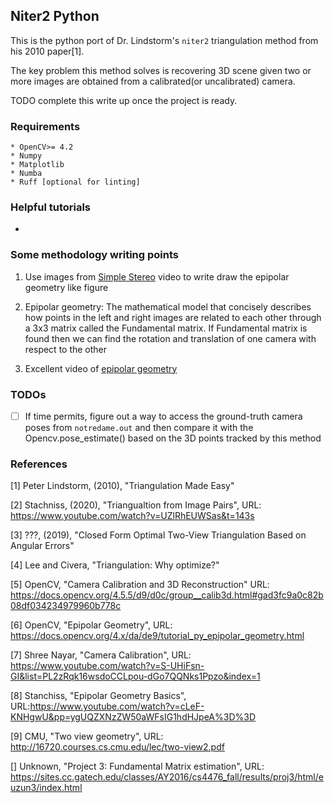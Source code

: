 ## Niter2 Python

This is the python port of Dr. Lindstorm's ```niter2``` triangulation method from his 2010 paper[1]. 

The key problem this method solves is recovering 3D scene given two or more images are obtained from a calibrated(or uncalibrated) camera.

TODO complete this write up once the project is ready.

### Requirements
    * OpenCV>= 4.2
    * Numpy
    * Matplotlib
    * Numba
    * Ruff [optional for linting]

### Helpful tutorials
* 

### Some methodology writing points

1. Use images from [Simple Stereo](https://www.youtube.com/watch?v=hUVyDabn1Mg&list=PL2zRqk16wsdoCCLpou-dGo7QQNks1Ppzo&index=5) video to write draw the epipolar geometry like figure

2. Epipolar geometry: The mathematical model that concisely describes how points in the left and right images are related to each other through a 3x3 matrix called the Fundamental matrix. If Fundamental matrix is found then we can find the rotation and translation of one camera with respect to the other

3. Excellent video of [epipolar geometry](https://www.youtube.com/watch?v=6kpBqfgSPRc&list=PL2zRqk16wsdoCCLpou-dGo7QQNks1Ppzo&index=8)

### TODOs

- [ ] If time permits, figure out a way to access the ground-truth camera poses from ```notredame.out``` and then compare it with the Opencv.pose_estimate() based on the 3D points tracked by this method 


### References
[1] Peter Lindstorm, (2010), "Triangulation Made Easy"

[2] Stachniss, (2020), "Triangualtion from Image Pairs", URL: https://www.youtube.com/watch?v=UZlRhEUWSas&t=143s

[3] ???, (2019), "Closed Form Optimal Two-View Triangulation Based on Angular Errors"

[4] Lee and Civera, "Triangulation: Why optimize?"

[5] OpenCV, "Camera Calibration and 3D Reconstruction" URL: https://docs.opencv.org/4.5.5/d9/d0c/group__calib3d.html#gad3fc9a0c82b08df034234979960b778c

[6] OpenCV, "Epipolar Geometry", URL: https://docs.opencv.org/4.x/da/de9/tutorial_py_epipolar_geometry.html

[7] Shree Nayar, "Camera Calibration", URL: https://www.youtube.com/watch?v=S-UHiFsn-GI&list=PL2zRqk16wsdoCCLpou-dGo7QQNks1Ppzo&index=1

[8] Stanchiss, "Epipolar Geometry Basics", URL:https://www.youtube.com/watch?v=cLeF-KNHgwU&pp=ygUQZXNzZW50aWFsIG1hdHJpeA%3D%3D

[9] CMU, "Two view geometry", URL: http://16720.courses.cs.cmu.edu/lec/two-view2.pdf

[] Unknown, "Project 3: Fundamental Matrix estimation", URL: https://sites.cc.gatech.edu/classes/AY2016/cs4476_fall/results/proj3/html/euzun3/index.html